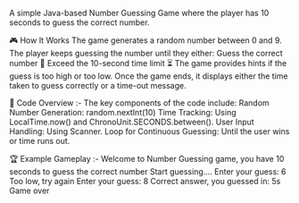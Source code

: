 A simple Java-based Number Guessing Game where the player has 10 seconds to guess the correct number.

🎮 How It Works
The game generates a random number between 0 and 9.
The player keeps guessing the number until they either:
Guess the correct number 🎯
Exceed the 10-second time limit ⏳
The game provides hints if the guess is too high or too low.
Once the game ends, it displays either the time taken to guess correctly or a time-out message.

📜 Code Overview :-
The key components of the code include:
Random Number Generation: random.nextInt(10)
Time Tracking: Using LocalTime.now() and ChronoUnit.SECONDS.between().
User Input Handling: Using Scanner.
Loop for Continuous Guessing: Until the user wins or time runs out.

🏆 Example Gameplay :-
Welcome to Number Guessing game, you have 10 seconds to guess the correct number
Start guessing....
Enter your guess: 6
Too low, try again
Enter your guess: 8
Correct answer, you guessed in: 5s
Game over
